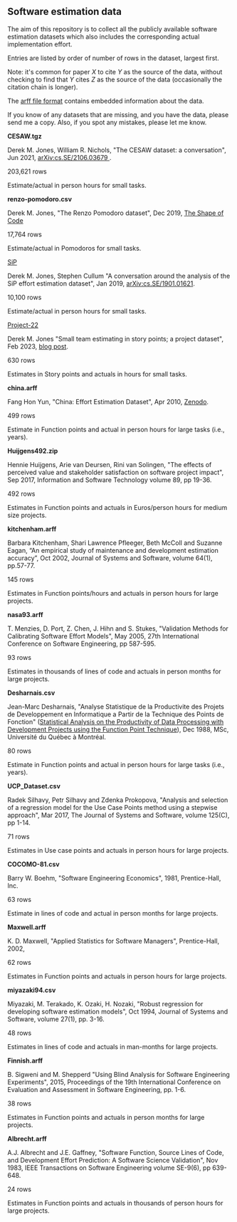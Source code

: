 Software estimation data
------------------------

The aim of this repository is to collect all the publicly available software estimation datasets which also includes the corresponding actual implementation effort.

Entries are listed by order of number of rows in the dataset, largest first.

Note: it's common for paper _X_ to cite _Y_ as the source of the data, without checking to find that _Y_ cites _Z_ as the source of the data (occasionally the citation chain is longer).

The [arff file format](https://waikato.github.io/weka-wiki/formats_and_processing/arff/) contains embedded information about the data.

If you know of any datasets that are missing, and you have the data, please send me a copy. Also, if you spot any mistakes, please let me know.

**CESAW.tgz**

Derek M. Jones, William R. Nichols, "The CESAW dataset: a conversation", Jun 2021, [arXiv:cs.SE/2106.03679 ](https://arxiv.org/abs/2106.03679).

203,621 rows

Estimate/actual in person hours for small tasks.

**renzo-pomodoro.csv**

Derek M. Jones, "The Renzo Pomodoro dataset", Dec 2019, [The Shape of Code](https://shape-of-code.com/2019/12/15/the-renzo-pomodoro-dataset/)

17,764 rows

Estimate/actual in Pomodoros for small tasks.

[SiP](https://github.com/Derek-Jones/SiP_dataset)

Derek M. Jones, Stephen Cullum "A conversation around the analysis of the SiP effort estimation dataset", Jan 2019, [arXiv:cs.SE/1901.01621](https://arxiv.org/abs/1901.01621).

10,100 rows

Estimate/actual in person hours for small tasks.

[Project-22](https://github.com/Derek-Jones/Small-teams/tree/main/Project-22)

Derek M. Jones "Small team estimating in story points; a project dataset", Feb 2023, [blog post](https://shape-of-code.com/2023/02/26/small-team-estimating-in-story-points-a-project-dataset/).

630 rows

Estimates in Story points and actuals in hours for small tasks.

**china.arff**

Fang Hon Yun, "China: Effort Estimation Dataset", Apr 2010, [Zenodo](https://zenodo.org/records/268446).

499 rows

Estimate in Function points and actual in person hours for large tasks (i.e., years).

**Huijgens492.zip**

Hennie Huijgens, Arie van Deursen, Rini van Solingen, "The effects of perceived value and stakeholder satisfaction on software project impact", Sep 2017, Information and Software Technology volume 89, pp 19-36.

492 rows

Estimates in Function points and actuals in Euros/person hours for medium size projects.

**kitchenham.arff**

Barbara Kitchenham, Shari Lawrence Pfleeger, Beth McColl and Suzanne Eagan, “An empirical study of maintenance and development estimation accuracy”, Oct 2002, Journal of Systems and Software, volume 64(1), pp.57-77.

145 rows

Estimates in Function points/hours and actuals in person hours for large projects.

**nasa93.arff**

 T. Menzies, D. Port, Z. Chen, J. Hihn and S. Stukes, "Validation Methods for Calibrating Software Effort Models", May 2005, 27th International Conference on Software Engineering, pp 587-595.

93 rows

Estimates in thousands of lines of code and actuals in person months for large projects.

**Desharnais.csv**

Jean-Marc Desharnais, "Analyse Statistique de la Productivite des Projets de Developpement en Informatique a Partir de la Technique des Points de Fonction" ([Statistical Analysis on the Productivity of Data Processing with Development Projects using the Function Point Technique](https://www.researchgate.net/publication/239055897_Analyse_Statistique_de_la_Productivite_des_Projets_de_Developpement_en_Informatique_a_Partir_de_la_Technique_des_Points_de_Fonction)), Dec 1988, MSc, Université du Québec à Montréal.

80 rows

Estimate in Function points and actual in person hours for large tasks (i.e., years).

**UCP_Dataset.csv**

Radek Silhavy, Petr Silhavy and Zdenka Prokopova, "Analysis and selection of a regression model for the Use Case Points method using a stepwise approach", Mar 2017, The Journal of Systems and Software, volume 125(C), pp 1-14.

71 rows

Estimates in Use case points and actuals in person hours for large projects.

**COCOMO-81.csv**

Barry W. Boehm, "Software Engineering Economics", 1981, Prentice-Hall, Inc.

63 rows

Estimate in lines of code and actual in person months for large projects.

**Maxwell.arff**

K. D. Maxwell, "Applied Statistics for Software Managers", Prentice-Hall, 2002,

62 rows

Estimates in Function points and actuals in person hours for large projects.

**miyazaki94.csv**

Miyazaki, M. Terakado, K. Ozaki, H. Nozaki, "Robust regression for developing software estimation models", Oct 1994, Journal of Systems and Software, volume 27(1), pp. 3-16.

48 rows

Estimates in lines of code and actuals in man-months for large projects.

**Finnish.arff**

B. Sigweni and M. Shepperd "Using Blind Analysis for Software Engineering Experiments",
2015, Proceedings of the 19th International Conference on Evaluation and Assessment in Software Engineering, pp. 1-6.

38 rows

Estimates in Function points and actuals in person months for large projects.

**Albrecht.arff**

A.J. Albrecht and J.E. Gaffney, "Software Function, Source Lines of Code, and Development Effort Prediction: A Software Science Validation", Nov 1983, IEEE Transactions on Software Engineering volume SE-9(6), pp 639-648.

24 rows

Estimates in Function points and actuals in thousands of person hours for large projects.
